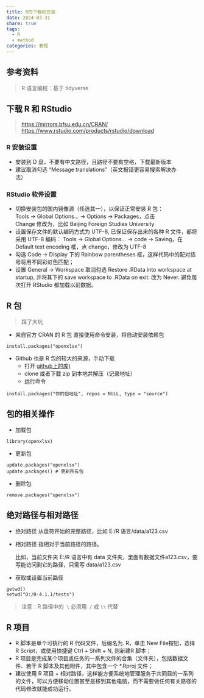 ```yaml
---
title: R的下载和安装
date: 2024-03-31
share: true
tags:
  - R
  - method
categories: 教程
---
```

## 参考资料
>R 语言编程：基于 tidyverse

## 下载 R 和 RStudio
> https://mirrors.bfsu.edu.cn/CRAN/
> https://www.rstudio.com/products/rstudio/download

### R 安装设置
- 安装到 D 盘，不要有中文路径，且路径不要有空格，下载最新版本
- 建议取消勾选 “Message translations”（英文报错更容易搜索解决办  
法）

###  RStudio 软件设置
- 切换安装包的国内镜像源（任选其一），以保证正常安装 R 包：  
	Tools -> Global Options… -> Options -> Packages，点击  
	Change 修改为，比如 Beijing Foreign Studies University
- 设置保存文件的默认编码方式为 UTF-8, 已保证保存出来的各种 R 文件，都将采用 UTF-8 编码：
	Tools -> Global Options… -> code -> Saving，在  
	Default text encoding 框，点 change，修改为 UTF-8
- 勾选 Code -> Display 下的 Rainbow parentheses 框，这样代码中的配对括号将用不同彩虹色匹配；
- 设置 General -> Workspace 取消勾选 Restore .RData into workspace at startup, 并将其下的 save workspace to .RData on exit: 改为 Never. 避免每次打开 RStudio 都加载以前数据。

## R 包
>踩了大坑

- 来自官方 CRAN 的 R 包
	直接使用命令安装，将自动安装依赖包 
```
install.packages("openxlsx")
```

- Github 也是 R 包的较大的来源，手动下载
	- 打开 [github上的库)](https://github.com/tidyverse/dplyr)
	- clone 或者下载 zip 到本地并解压（记录地址）
	- 运行命令
```
install.packages("你的包地址", repos = NULL, type = "source")
```


## 包的相关操作
- 加载包
```
library(openxlsx)
```

- 更新包
```
update.packages("openxlsx")
update.packages() # 更新所有包
```

- 删除包
```
remove.packages("openxlsx")
```

## 绝对路径与相对路径
- 绝对路径
	从盘符开始的完整路径，比如 E:/R 语言/data/a123.csv

- 相对路径
	指相对于当前路径的路径。
	
	比如，当前文件夹 E:/R 语言中有 data 文件夹，里面有数据文件a123.csv，要写能访问到它的路径，只需写 data/a123.csv

- 获取或设置当前路径
```
getwd()
setwd("D:/R-4.1.1/tests")
```
>注意：R 路径中的` \` 必须用` /` 或 `\\` 代替


## R 项目
- R 脚本是单个可执行的 R 代码文件，后缀名为. R，单击 New File按钮，选择 R Script，或使用快捷键 Ctrl + Shift + N, 则新建R 脚本；
- R 项目是完成某个项目或任务的一系列文件的合集（文件夹），包括数据文件、若干 R 脚本及其他附件，其中包含一个 *.Rproj 文件；
- 建议使用 R 项目 + 相对路径，这样能方便系统地管理服务于共同目的一系列的文件，可以方便移动位置甚至是移到其他电脑，而不需要做任何有关路径的代码修改就能成功运行。